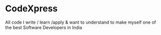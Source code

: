 CodeXpress
==========

All code I write / learn /apply &amp; want to understand to make myself one of the best Software Developers in India
